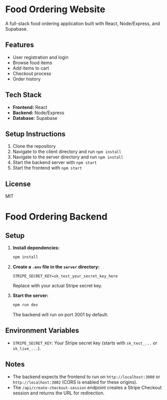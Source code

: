 # Food Ordering Website

A full-stack food ordering application built with React, Node/Express, and Supabase.

## Features
- User registration and login
- Browse food items
- Add items to cart
- Checkout process
- Order history

## Tech Stack
- **Frontend:** React
- **Backend:** Node/Express
- **Database:** Supabase

## Setup Instructions
1. Clone the repository
2. Navigate to the client directory and run `npm install`
3. Navigate to the server directory and run `npm install`
4. Start the backend server with `npm start`
5. Start the frontend with `npm start`

## License
MIT 

# Food Ordering Backend

## Setup

1. **Install dependencies:**
   ```bash
   npm install
   ```

2. **Create a `.env` file in the `server` directory:**
   ```env
   STRIPE_SECRET_KEY=sk_test_your_secret_key_here
   ```
   Replace with your actual Stripe secret key.

3. **Start the server:**
   ```bash
   npm run dev
   ```
   The backend will run on port 3001 by default.

## Environment Variables
- `STRIPE_SECRET_KEY`: Your Stripe secret key (starts with `sk_test_...` or `sk_live_...`).

## Notes
- The backend expects the frontend to run on `http://localhost:3000` or `http://localhost:3002` (CORS is enabled for these origins).
- The `/api/create-checkout-session` endpoint creates a Stripe Checkout session and returns the URL for redirection. 